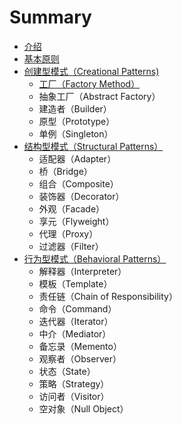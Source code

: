 # Summary

* [介绍](README.md)
* [基本原则](/basic-principles.md)
* [创建型模式（Creational Patterns\)](/creational-patterns/README.md)
  * [工厂（Factory Method）](/creational-patterns/factory-method.md)
  * 抽象工厂（Abstract Factory）
  * 建造者（Builder）
  * 原型（Prototype）
  * 单例（Singleton）
* [结构型模式（Structural Patterns）](/structural-patterns/README.md)
  * 适配器（Adapter）
  * 桥（Bridge）
  * 组合（Composite）
  * 装饰器（Decorator）
  * 外观（Facade）
  * 享元（Flyweight）
  * 代理（Proxy）
  * 过滤器（Filter）
* [行为型模式（Behavioral Patterns）](/behavioral-patterns/README.md)
  * 解释器（Interpreter）
  * 模板（Template）
  * 责任链（Chain of Responsibility）
  * 命令（Command）
  * 迭代器（Iterator）
  * 中介（Mediator）
  * 备忘录（Memento）
  * 观察者（Observer）
  * 状态（State）
  * 策略（Strategy）
  * 访问者（Visitor）
  * 空对象（Null Object）



